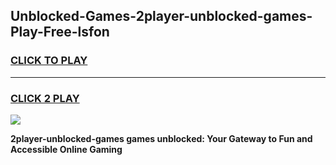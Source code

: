 
## Unblocked-Games-2player-unblocked-games-Play-Free-lsfon
<h3>
<a href="https://premium76.site?title=2player-unblocked-games&ref=20A">CLICK TO PLAY</a></h3>
<hr>

<h3>
<a href="https://premium76.site?title=2player-unblocked-games&ref=20A">CLICK 2 PLAY</a>
  
</h3>

<a href="https://premium76.site?title=2player-unblocked-games&ref=20A"><img src="https://clearcache.store/games.png"></a>


**2player-unblocked-games games unblocked: Your Gateway to Fun and Accessible Online Gaming**

